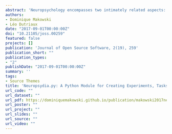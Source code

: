 ```yaml
---
abstract: 'Neuropsychology encompasses two intimately related aspects: experimental research and clinical activity. Yet, the gap between these two facets has been severely increasing over the last decades due to the developpement of new technological ressources employed in research paradigms, often lacking portability to clinical practice. This gap restrains direct results application and generalization from research to clinical practice, and vice versa. Neuropsydia.py is a Python module that provides a high-level set of tools to quickly and easily create computerized experiments, cognitive tests or questionnaires, offering the possibility to heighten up the quality and accuracy of clinical neuropsychology. This free, open-source solution allows neuropsychologists, psychologists and neuroscientists to build sophisticated tasks and focus on what is important: the results and their interpretation.'
authors:
- Dominique Makowski
- Léo Dutriaux
date: "2017-09-01T00:00:00Z"
doi: "10.21105/joss.00259"
featured: false
projects: []
publication: 'Journal of Open Source Software, 2(19), 259'
publication_short: ""
publication_types:
- "2"
publishDate: "2017-09-01T00:00:00Z"
summary: ''
tags:
- Source Themes
title: 'Neuropsydia.py: A Python Module for Creating Experiments, Tasks and Questionnaires'
url_code: ""
url_dataset: ""
url_pdf: https://dominiquemakowski.github.io/publication/makowski2017neuropsydia/makowski2017neuropsydia.pdf
url_poster: ""
url_project: ""
url_slides: ""
url_source: ""
url_video: ""
---
```

